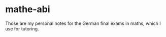# mathe-abi
Those are my personal notes for the German final exams in maths, which I use for tutoring. 

